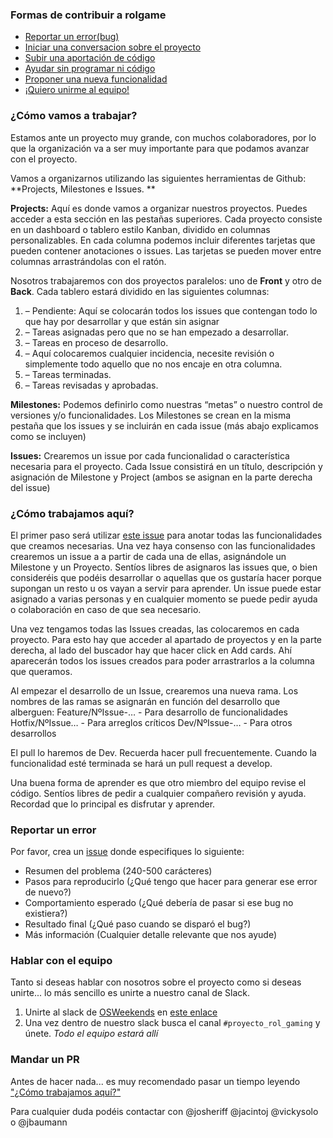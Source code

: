 ### Formas de contribuir a rolgame

- [Reportar un error(bug)](#reportar-un-error)
- [Iniciar una conversacion sobre el proyecto](#hablar-con-el-equipo)
- [Subir una aportación de código](#mandar-un-pr)
- [Ayudar sin programar ni código](#hablar-con-el-equipo)
- [Proponer una nueva funcionalidad](#hablar-con-el-equipo)
- [¡Quiero unirme al equipo!](#hablar-con-el-equipo)

### ¿Cómo vamos a trabajar?

Estamos ante un proyecto muy grande, con muchos colaboradores, por lo que la organización va a ser muy importante para que podamos avanzar con el proyecto.

Vamos a organizarnos utilizando las siguientes herramientas de Github: **Projects, Milestones e Issues. **

**Projects:** Aquí es donde vamos a organizar nuestros proyectos. Puedes acceder a esta sección en las pestañas superiores.
Cada proyecto consiste en un dashboard o tablero estilo Kanban, dividido en columnas personalizables. En cada columna podemos incluir diferentes tarjetas que pueden contener anotaciones o issues. Las tarjetas se pueden mover entre columnas arrastrándolas con el ratón.

Nosotros trabajaremos con dos proyectos paralelos: uno de **Front** y otro de **Back**. Cada tablero estará dividido en las siguientes columnas:
1. – Pendiente: Aquí se colocarán todos los issues que contengan todo lo que hay por desarrollar y que están sin asignar
2. – Tareas asignadas pero que no se han empezado a desarrollar.
3. – Tareas en proceso de desarrollo.
4. – Aquí colocaremos cualquier incidencia, necesite revisión o simplemente todo aquello que no nos encaje en otra columna.
5. – Tareas terminadas.
6. – Tareas revisadas y aprobadas.


**Milestones:** Podemos definirlo como nuestras “metas” o nuestro control de versiones y/o funcionalidades.
Los Milestones se crean en la misma pestaña que los issues y se incluirán en cada issue (más abajo explicamos como se incluyen)

**Issues:** Crearemos un issue por cada funcionalidad o característica necesaria para el proyecto. Cada Issue consistirá en un título, descripción y asignación de Milestone y Project (ambos se asignan en la parte derecha del issue)

### ¿Cómo trabajamos aquí?

El primer paso será utilizar [este issue](https://github.com/OSWeekends/rolgame/issues/6) para anotar todas las funcionalidades que creamos necesarias.
Una vez haya consenso con las funcionalidades crearemos un issue a a partir de cada una de ellas, asignándole un Milestone y un Proyecto.
Sentíos libres de asignaros las issues que, o bien consideréis que podéis desarrollar o aquellas que os gustaría hacer porque supongan un resto u os vayan a servir para aprender. Un issue puede estar asignado a varias personas y en cualquier momento se puede pedir ayuda o colaboración en caso de que sea necesario.

Una vez tengamos todas las Issues creadas, las colocaremos en cada proyecto. Para esto hay que acceder al apartado de proyectos y en la parte derecha, al lado del buscador hay que hacer click en Add cards. Ahí aparecerán todos los issues creados para poder arrastrarlos a la columna que queramos.

Al empezar el desarrollo de un Issue, crearemos una nueva rama. Los nombres de las ramas se asignarán en función del desarrollo que alberguen:
Feature/NºIssue-… - Para desarrollo de funcionalidades
Hotfix/NºIssue… - Para arreglos críticos
Dev/NºIssue-… - Para otros desarrollos

El pull lo haremos de Dev. Recuerda hacer pull frecuentemente.
Cuando la funcionalidad esté terminada se hará un pull request a develop.

Una buena forma de aprender es que otro miembro del equipo revise el código. Sentíos libres de pedir a cualquier compañero revisión y ayuda. Recordad que lo principal es disfrutar y aprender.
<!-- 
**Testing**

{{Añadir y definir si es relevante}}

**Guía de estilos**

{{Añadir referencia a la documentación si es relevante}}

**Utilizamos Git Flow y esperamos gestionar los cambios con Pull Resquest(PR)**

{{Añadir más detalles si se considera necesario}}

**Tenemos algunas convenciones que... ¡deberías saber!**

{{Añadir más detalles si se considera necesario}}

**También utilizamos robots como Travis**

{{Añadir más detalles sobre las tareas... y como afectan al workflow}} -->

### Reportar un error
Por favor, crea un [issue](/issues/new) donde especifiques lo siguiente:
- Resumen del problema (240-500 carácteres)
- Pasos para reproducirlo (¿Qué tengo que hacer para generar ese error de nuevo?)
- Comportamiento esperado (¿Qué debería de pasar si ese bug no existiera?)
- Resultado final (¿Qué paso cuando se disparó el bug?)
- Más información (Cualquier detalle relevante que nos ayude)

### Hablar con el equipo

Tanto si deseas hablar con nosotros sobre el proyecto como si deseas unirte... lo más sencillo es unirte a nuestro canal de Slack.

1. Unirte al slack de [OSWeekends](https://osweekends.com) en [este enlace](https://slack.osweekends.com)
2. Una vez dentro de nuestro slack busca el canal `#proyecto_rol_gaming` y únete. _Todo el equipo estará allí_

### Mandar un PR

Antes de hacer nada... es muy recomendado pasar un tiempo leyendo ["¿Cómo trabajamos aquí?"](#cómo-trabajamos-aquí)


Para cualquier duda podéis contactar con @josheriff @jacintoj  @vickysolo o @jbaumann
